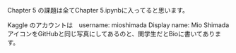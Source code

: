 Chapter 5 の課題は全てChapter 5.ipynbに入ってると思います。

Kaggle のアカウントは　username: mioshimada  Display name: Mio Shimada
アイコンをGitHubと同じ写真にしてあるのと、関学生だとBioに書いてあります。
